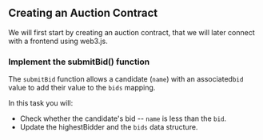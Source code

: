 ## Creating an Auction Contract

We will first start by creating an auction contract, that we will later connect with a frontend using web3.js.

### Implement the submitBid() function

The `submitBid` function allows a candidate (`name`) with an associated`bid` value to add their value to the `bids` mapping. 

In this task you will:
- Check whether the candidate's bid -- `name` is less than the `bid`.
- Update the highestBidder and the `bids` data structure. 

